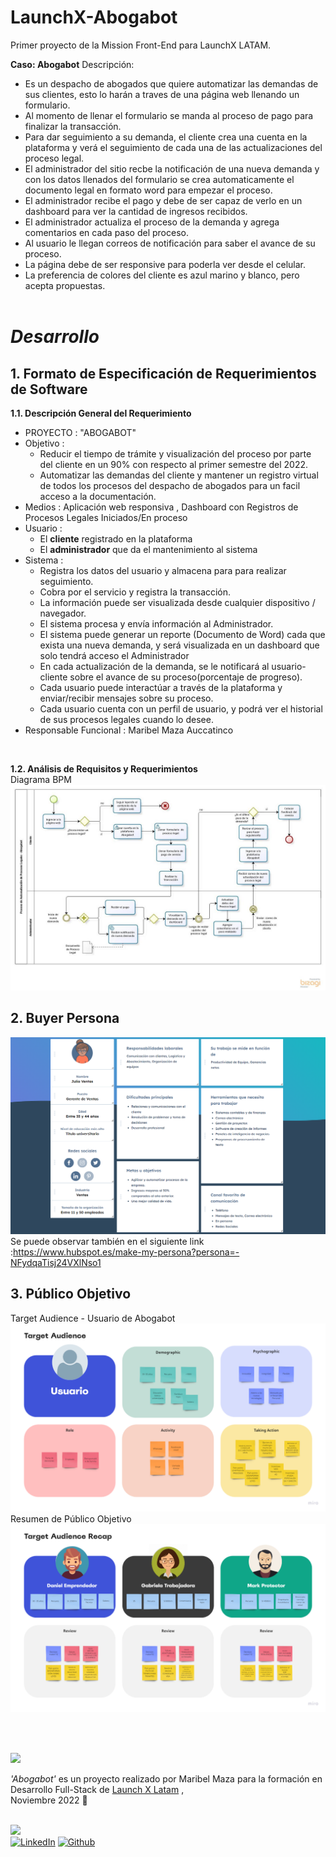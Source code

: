 # LaunchX-Abogabot

Primer proyecto de la Mission Front-End para LaunchX LATAM.

**Caso: Abogabot** Descripción:

- Es un despacho de abogados que quiere automatizar las demandas de sus clientes, esto lo harán a traves de una página web llenando un formulario.
- Al momento de llenar el formulario se manda al proceso de pago para finalizar la transacción.
- Para dar seguimiento a su demanda, el cliente crea una cuenta en la plataforma y verá el seguimiento de cada una de las actualizaciones del proceso legal.
- El administrador del sitio recbe la notificación de una nueva demanda y con los datos llenados del formulario se crea automaticamente el documento legal en formato word para empezar el proceso.
- El administrador recibe el pago y debe de ser capaz de verlo en un dashboard para ver la cantidad de ingresos recibidos.
- El administrador actualiza el proceso de la demanda y agrega comentarios en cada paso del proceso.
- Al usuario le llegan correos de notificación para saber el avance de su proceso.
- La página debe de ser responsive para poderla ver desde el celular.
- La preferencia de colores del cliente es azul marino y blanco, pero acepta propuestas.
<br> <br>

# *Desarrollo*

## **1. Formato de Especificación de Requerimientos de Software**

  **1.1. Descripción General del Requerimiento**
   <br>
  - PROYECTO : "ABOGABOT"
  - Objetivo : 
      - Reducir el tiempo de trámite y visualización del proceso por parte del cliente en un 90% con respecto al primer semestre del 2022.
      - Automatizar las demandas del cliente y mantener un registro virtual de todos los procesos del despacho de abogados para un facil acceso a la documentación.
  - Medios   : Aplicación web responsiva , Dashboard con Registros de Procesos Legales Iniciados/En proceso
  - Usuario  :  
      - El **cliente** registrado en la plataforma  
      - El **administrador** que da el mantenimiento al sistema
  - Sistema  :  
      - Registra los datos del usuario y almacena para para realizar seguimiento.
      - Cobra por el servicio y registra la transacción.
      - La información puede ser visualizada desde cualquier dispositivo / navegador.
      - El sistema procesa y envía información al Administrador.
      - El sistema puede generar un reporte (Documento de Word) cada que exista una nueva demanda, y será visualizada en un dashboard que solo tendrá acceso el Administrador
      - En cada actualización de la demanda, se le notificará al usuario-cliente sobre el avance de su proceso(porcentaje de progreso).
       - Cada usuario puede interactúar a través de la plataforma y enviar/recibir mensajes sobre su proceso.
      - Cada usuario cuenta con un perfil de usuario, y podrá ver el historial de sus procesos legales cuando lo desee.  
  - Responsable Funcional : Maribel Maza Auccatinco

<br>

  **1.2. Análisis de Requisitos y Requerimientos**
<br>
     Diagrama BPM
     ![Diagrama BPM](./imgBPMN-Abogabot.jpg)
  <br>  

  <!-- **1.3. Fases de Planeación y Gerencia de Proyecto**
<br> 

  **1.4. Levantamiento del Requerimiento Detallado (Historias de Usuario)**
<br>  

  **1.5. Diseño de la Arquitectura de Solución**
     Prototipos de Interfaces de Usuario (Wireframes)
       
<br>-->
## **2. Buyer Persona**
![Buyer Persona](./buyerPersona.png)
Se puede observar también en el siguiente link :https://www.hubspot.es/make-my-persona?persona=-NFydqaTisj24VXlNso1
<br>

## **3. Público Objetivo**
 Target Audience - Usuario de Abogabot
     ![Target Audience](./TargetAudience-UserAbogabot.png)
     <br>
 Resumen de Público Objetivo
     ![Target Audience Recap](./TargetAudienceRecap.png)
     <br>   
<!-- ## **4. Diseño UX - UI (Figma)**
 -->


<br> <br>

<img src="https://i.imgur.com/H7WKbvU.png" width="150"/> 
<br>

*'Abogabot'* es un proyecto realizado por Maribel Maza para la formación en Desarrollo Full-Stack de [Launch X Latam](https://github.com/Launch-X-Latam/MisionFrontEnd/tree/main/01%20-%20INTRO/practicas) , <br>Noviembre 2022 🤗
<br><br>

<img src="https://media.giphy.com/media/gj0gl6jbeDO1Z56wIa/giphy.gif" width="100"/> 
<br>
<a href="https://www.linkedin.com/in/maribel-maza/"><img alt="LinkedIn" src="https://img.shields.io/badge/linkedin%20-%230077B5.svg?&style=flat&logo=linkedin&logoColor=white"/></a> <a href="https://github.com/mysticBel"><img alt="Github" src="https://img.shields.io/github/followers/mysticBel?label=follow&style=social"/></a> &nbsp;



